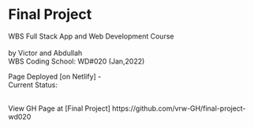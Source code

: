 # Final Project

WBS Full Stack App and Web Development Course
<br />
<br />
by Victor and Abdullah
<br />
WBS Coding School: WD#020 (Jan,2022)
<br />

Page Deployed [on Netlify] -
<br />
Current Status:

<br />
View GH Page at [Final Project]
https://github.com/vrw-GH/final-project-wd020
